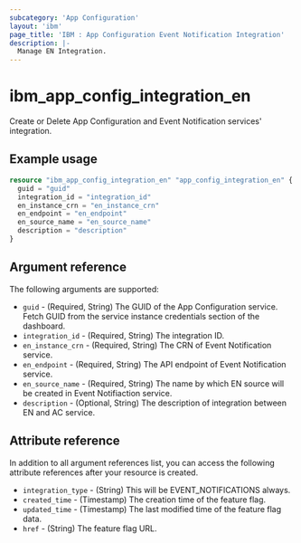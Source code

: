 ```yaml
---
subcategory: 'App Configuration'
layout: 'ibm'
page_title: 'IBM : App Configuration Event Notification Integration'
description: |-
  Manage EN Integration.
---
```


# ibm_app_config_integration_en

Create or Delete App Configuration and Event Notification services' integration.

## Example usage

```terraform
resource "ibm_app_config_integration_en" "app_config_integration_en" {
  guid = "guid"
  integration_id = "integration_id"
  en_instance_crn = "en_instance_crn"
  en_endpoint = "en_endpoint"
  en_source_name = "en_source_name"
  description = "description"
}
```

## Argument reference

The following arguments are supported:

- `guid` - (Required, String) The GUID of the App Configuration service. Fetch GUID from the service instance credentials section of the dashboard.
- `integration_id` - (Required, String) The integration ID.
- `en_instance_crn` - (Required, String) The CRN of Event Notification service.
- `en_endpoint` - (Required, String) The API endpoint of Event Notification service.
- `en_source_name` - (Required, String) The name by which EN source will be created in Event Notifiaction service.
- `description` - (Optional, String) The description of integration between EN and AC service.

## Attribute reference

In addition to all argument references list, you can access the following attribute references after your resource is created.

- `integration_type` - (String) This will be EVENT_NOTIFICATIONS always.
- `created_time` - (Timestamp) The creation time of the feature flag.
- `updated_time` - (Timestamp) The last modified time of the feature flag data.
- `href` - (String) The feature flag URL.
